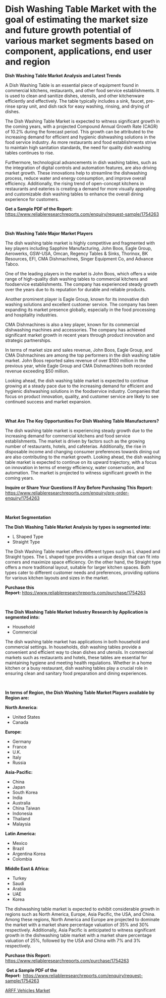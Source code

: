 <p><h1>Dish Washing Table Market with the goal of estimating the market size and future growth potential of various market segments based on component, applications, end user and region</h1></p><p><strong>Dish Washing Table Market Analysis and Latest Trends</strong></p>
<p><p>A Dish Washing Table is an essential piece of equipment found in commercial kitchens, restaurants, and other food service establishments. It is used to clean and sanitize dishes, utensils, and other kitchenware efficiently and effectively. The table typically includes a sink, faucet, pre-rinse spray unit, and dish rack for easy washing, rinsing, and drying of dishes.</p><p>The Dish Washing Table Market is expected to witness significant growth in the coming years, with a projected Compound Annual Growth Rate (CAGR) of 10.2% during the forecast period. This growth can be attributed to the increasing demand for efficient and hygienic dishwashing solutions in the food service industry. As more restaurants and food establishments strive to maintain high sanitation standards, the need for quality dish washing tables continues to rise.</p><p>Furthermore, technological advancements in dish washing tables, such as the integration of digital controls and automation features, are also driving market growth. These innovations help to streamline the dishwashing process, reduce water and energy consumption, and improve overall efficiency. Additionally, the rising trend of open-concept kitchens in restaurants and eateries is creating a demand for more visually appealing and customizable dish washing tables to enhance the overall dining experience for customers.</p></p>
<p><strong>Get a Sample PDF of the Report:&nbsp;</strong> <a href="https://www.reliableresearchreports.com/enquiry/request-sample/1754263">https://www.reliableresearchreports.com/enquiry/request-sample/1754263</a></p>
<p>&nbsp;</p>
<p><strong>Dish Washing Table Major Market Players</strong></p>
<p><p>The dish washing table market is highly competitive and fragmented with key players including Sapphire Manufacturing, John Boos, Eagle Group, Aerowerks, GSW-USA, Omcan, Regency Tables & Sinks, Thorinox, BK Resources, EFI, CMA Dishmachines, Singer Equipment Co, and Advance Tabco.</p><p>One of the leading players in the market is John Boos, which offers a wide range of high-quality dish washing tables to commercial kitchens and foodservice establishments. The company has experienced steady growth over the years due to its reputation for durable and reliable products. </p><p>Another prominent player is Eagle Group, known for its innovative dish washing solutions and excellent customer service. The company has been expanding its market presence globally, especially in the food processing and hospitality industries.</p><p>CMA Dishmachines is also a key player, known for its commercial dishwashing machines and accessories. The company has achieved significant market growth in recent years through product innovation and strategic partnerships.</p><p>In terms of market size and sales revenue, John Boos, Eagle Group, and CMA Dishmachines are among the top performers in the dish washing table market. John Boos reported sales revenue of over $100 million in the previous year, while Eagle Group and CMA Dishmachines both recorded revenue exceeding $50 million.</p><p>Looking ahead, the dish washing table market is expected to continue growing at a steady pace due to the increasing demand for efficient and hygienic dishwashing solutions in the foodservice industry. Companies that focus on product innovation, quality, and customer service are likely to see continued success and market expansion.</p></p>
<p>&nbsp;</p>
<p><strong>What Are The Key Opportunities For Dish Washing Table Manufacturers?</strong></p>
<p><p>The dish washing table market is experiencing steady growth due to the increasing demand for commercial kitchens and food service establishments. The market is driven by factors such as the growing number of restaurants, hotels, and cafeterias. Additionally, the rise in disposable income and changing consumer preferences towards dining out are also contributing to the market growth. Looking ahead, the dish washing table market is expected to continue on its upward trajectory, with a focus on innovation in terms of energy efficiency, water conservation, and automation. The market is projected to witness significant growth in the coming years.</p></p>
<p><strong>Inquire or Share Your Questions If Any Before Purchasing This Report:</strong> <a href="https://www.reliableresearchreports.com/enquiry/pre-order-enquiry/1754263">https://www.reliableresearchreports.com/enquiry/pre-order-enquiry/1754263</a></p>
<p>&nbsp;</p>
<p><strong>Market Segmentation</strong></p>
<p><strong>The Dish Washing Table Market Analysis by types is segmented into:</strong></p>
<p><ul><li>L Shaped Type</li><li>Straight Type</li></ul></p>
<p><p>The Dish Washing Table market offers different types such as L shaped and Straight types. The L shaped type provides a unique design that can fit into corners and maximize space efficiency. On the other hand, the Straight type offers a more traditional layout, suitable for larger kitchen spaces. Both types cater to different customer needs and preferences, providing options for various kitchen layouts and sizes in the market.</p></p>
<p><strong>Purchase this Report:&nbsp;</strong><a href="https://www.reliableresearchreports.com/purchase/1754263">https://www.reliableresearchreports.com/purchase/1754263</a></p>
<p>&nbsp;</p>
<p><strong>The Dish Washing Table Market Industry Research by Application is segmented into:</strong></p>
<p><ul><li>Household</li><li>Commercial</li></ul></p>
<p><p>The dish washing table market has applications in both household and commercial settings. In households, dish washing tables provide a convenient and efficient way to clean dishes and utensils. In commercial markets such as restaurants and hotels, these tables are essential for maintaining hygiene and meeting health regulations. Whether in a home kitchen or a busy restaurant, dish washing tables play a crucial role in ensuring clean and sanitary food preparation and dining experiences.</p></p>
<p>&nbsp;</p>
<p><strong>In terms of Region, the Dish Washing Table Market Players available by Region are:</strong></p>
<p>
    <p> <strong> North America: </strong>
        <ul>
            <li>United States</li>
            <li>Canada</li>
        </ul>
        </p> 
    <p> <strong> Europe: </strong>
        <ul>
            <li>Germany</li>
            <li>France</li>
            <li>U.K.</li>
            <li>Italy</li>
            <li>Russia</li>
        </ul>
        </p> 
    <p> <strong> Asia-Pacific: </strong>
        <ul>
            <li>China</li>
            <li>Japan</li>
            <li>South Korea</li>
            <li>India</li>
            <li>Australia</li>
            <li>China Taiwan</li>
            <li>Indonesia</li>
            <li>Thailand</li>
            <li>Malaysia</li>
        </ul>
        </p> 
    <p> <strong> Latin America: </strong>
        <ul>
            <li>Mexico</li>
            <li>Brazil</li>
            <li>Argentina Korea</li>
            <li>Colombia</li>
        </ul>
        </p> 
    <p> <strong> Middle East & Africa: </strong>
        <ul>
            <li>Turkey</li>
            <li>Saudi</li>
            <li>Arabia</li>
            <li>UAE</li>
            <li>Korea</li>
        </ul>
    </p>
    </p>
<p><p>The dishwashing table market is expected to exhibit considerable growth in regions such as North America, Europe, Asia Pacific, the USA, and China. Among these regions, North America and Europe are projected to dominate the market with a market share percentage valuation of 35% and 30% respectively. Additionally, Asia Pacific is anticipated to witness significant growth in the dishwashing table market with a market share percentage valuation of 25%, followed by the USA and China with 7% and 3% respectively.</p></p>
<p><strong>Purchase this Report: </strong><a href="https://www.reliableresearchreports.com/purchase/1754263">https://www.reliableresearchreports.com/purchase/1754263</a></p>
<p>&nbsp;<strong>Get a Sample PDF of the Report:&nbsp;&nbsp;</strong><a href="https://www.reliableresearchreports.com/enquiry/request-sample/1754263">https://www.reliableresearchreports.com/enquiry/request-sample/1754263</a></p>
<p><strong></strong></p>
<p><p><a href="https://meowing-canidae-761.notion.site/ARFF-Vehicles-Market-Research-Report-Provides-Critical-Insights-that-can-help-Shape-Business-Develop-ae696e3d5ffc44478fbb6a841e136eb4">ARFF Vehicles Market</a></p></p>